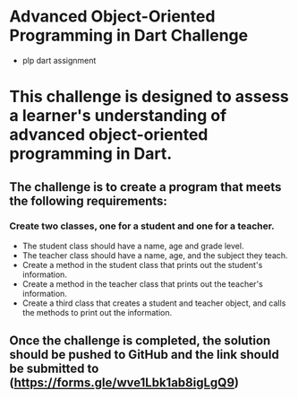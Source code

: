 
# Advanced Object-Oriented Programming in Dart Challenge

- plp dart assignment


# This challenge is designed to assess a learner's understanding of advanced object-oriented programming in Dart.



## The challenge is to create a program that meets the following requirements:

### Create two classes, one for a student and one for a teacher.
   * The student class should have a name, age and grade level.
   * The teacher class should have a name, age, and the subject they teach.
   * Create a method in the student class that prints out the student's information.
   * Create a method in the teacher class that prints out the teacher's information.
   * Create a third class that creates a student and teacher object, and calls the methods to print out the information.


## Once the challenge is completed, the solution should be pushed to GitHub and the link should be submitted to (https://forms.gle/wve1Lbk1ab8igLgQ9)
